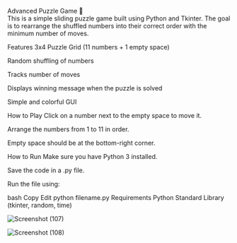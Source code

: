 Advanced Puzzle Game 🧩  
This is a simple sliding puzzle game built using Python and Tkinter.
The goal is to rearrange the shuffled numbers into their correct order with the minimum number of moves.

Features
3x4 Puzzle Grid (11 numbers + 1 empty space)

Random shuffling of numbers

Tracks number of moves

Displays winning message when the puzzle is solved

Simple and colorful GUI

How to Play
Click on a number next to the empty space to move it.

Arrange the numbers from 1 to 11 in order.

Empty space should be at the bottom-right corner.

How to Run
Make sure you have Python 3 installed.

Save the code in a .py file.

Run the file using:

bash
Copy
Edit
python filename.py
Requirements
Python Standard Library (tkinter, random, time)

![Screenshot (107)](https://github.com/user-attachments/assets/11ff18ba-57cd-4a65-93fd-31456af31574)

![Screenshot (108)](https://github.com/user-attachments/assets/a6fe2dd3-d98f-41b2-9eed-733467265cc8)
